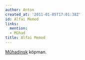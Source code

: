```yaml
---
author: Anton
created_at: '2011-01-05T17:01:38Z'
id: Alfai Memod
links:
  mention:
  - Mûhad
title: Alfai Memod
---
```


[Mûhadinsk] köpman.

  [Mûhadinsk]: Mûhad
